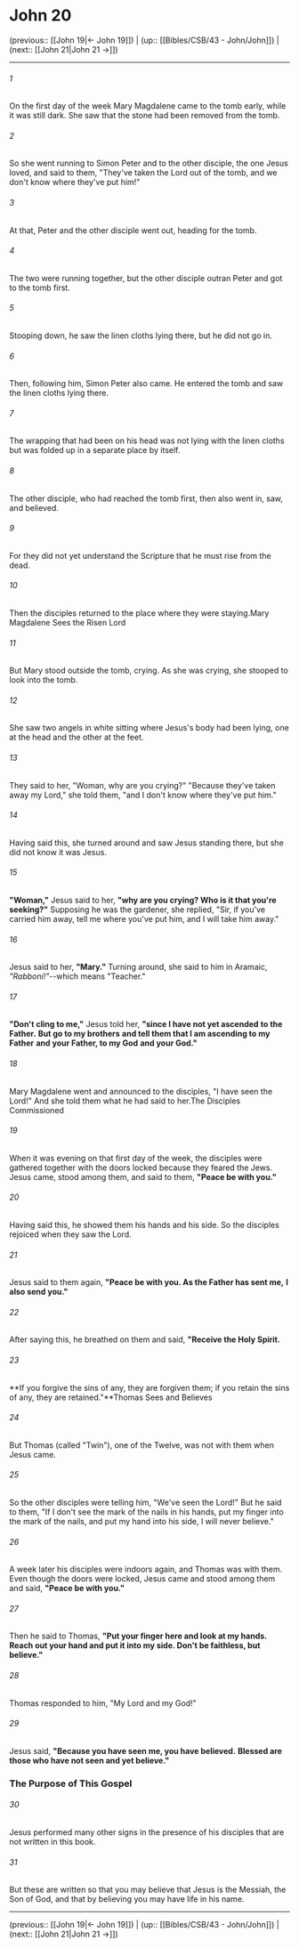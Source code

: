 # John 20

(previous:: [[John 19|← John 19]]) | (up:: [[Bibles/CSB/43 - John/John]]) | (next:: [[John 21|John 21 →]])

***


###### 1 
On the first day of the week Mary Magdalene came to the tomb early, while it was still dark. She saw that the stone had been removed from the tomb. 

###### 2 
So she went running to Simon Peter and to the other disciple, the one Jesus loved, and said to them, "They've taken the Lord out of the tomb, and we don't know where they've put him!" 

###### 3 
At that, Peter and the other disciple went out, heading for the tomb. 

###### 4 
The two were running together, but the other disciple outran Peter and got to the tomb first. 

###### 5 
Stooping down, he saw the linen cloths lying there, but he did not go in. 

###### 6 
Then, following him, Simon Peter also came. He entered the tomb and saw the linen cloths lying there. 

###### 7 
The wrapping that had been on his head was not lying with the linen cloths but was folded up in a separate place by itself. 

###### 8 
The other disciple, who had reached the tomb first, then also went in, saw, and believed. 

###### 9 
For they did not yet understand the Scripture that he must rise from the dead. 

###### 10 
Then the disciples returned to the place where they were staying.Mary Magdalene Sees the Risen Lord 

###### 11 
But Mary stood outside the tomb, crying. As she was crying, she stooped to look into the tomb. 

###### 12 
She saw two angels in white sitting where Jesus's body had been lying, one at the head and the other at the feet. 

###### 13 
They said to her, "Woman, why are you crying?" "Because they've taken away my Lord," she told them, "and I don't know where they've put him." 

###### 14 
Having said this, she turned around and saw Jesus standing there, but she did not know it was Jesus. 

###### 15 
**"Woman,"** Jesus said to her, **"why are you crying? Who is it that you're seeking?"** Supposing he was the gardener, she replied, "Sir, if you've carried him away, tell me where you've put him, and I will take him away." 

###### 16 
Jesus said to her, **"Mary."** Turning around, she said to him in Aramaic, <em>"Rabboni!"</em>--which means "Teacher." 

###### 17 
**"Don't cling to me,"** Jesus told her, **"since I have not yet ascended** **to the Father.** **But go to my brothers** **and tell them that I am ascending to my Father** **and your Father, to my God** **and your God."** 

###### 18 
Mary Magdalene went and announced to the disciples, "I have seen the Lord!" And she told them what he had said to her.The Disciples Commissioned 

###### 19 
When it was evening on that first day of the week, the disciples were gathered together with the doors locked because they feared the Jews. Jesus came, stood among them, and said to them, **"Peace be with you."** 

###### 20 
Having said this, he showed them his hands and his side. So the disciples rejoiced when they saw the Lord. 

###### 21 
Jesus said to them again, **"Peace be with you. As the Father has sent me,** **I also send you."** 

###### 22 
After saying this, he breathed on them and said, **"Receive the Holy Spirit.** 

###### 23 
**If you forgive the sins of any, they are forgiven them; if you retain the sins of any, they are retained."**Thomas Sees and Believes 

###### 24 
But Thomas (called "Twin"), one of the Twelve, was not with them when Jesus came. 

###### 25 
So the other disciples were telling him, "We've seen the Lord!" But he said to them, "If I don't see the mark of the nails in his hands, put my finger into the mark of the nails, and put my hand into his side, I will never believe." 

###### 26 
A week later his disciples were indoors again, and Thomas was with them. Even though the doors were locked, Jesus came and stood among them and said, **"Peace be with you."** 

###### 27 
Then he said to Thomas, **"Put your finger here and look at my hands. Reach out your hand and put it into my side. Don't be faithless, but believe."** 

###### 28 
Thomas responded to him, "My Lord and my God!" 

###### 29 
Jesus said, **"Because you have seen me, you have believed.** **Blessed are those who have not seen and yet believe."**

### The Purpose of This Gospel 

###### 30 
Jesus performed many other signs in the presence of his disciples that are not written in this book. 

###### 31 
But these are written so that you may believe that Jesus is the Messiah, the Son of God, and that by believing you may have life in his name.

***

(previous:: [[John 19|← John 19]]) | (up:: [[Bibles/CSB/43 - John/John]]) | (next:: [[John 21|John 21 →]])
